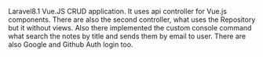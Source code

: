 Laravel8.1 Vue.JS CRUD application. 
It uses api controller for Vue.js components. There are also the second controller, what uses the Repository but it without views. Also there implemented the custom console command what search the notes by title and sends them by email to user. There are also Google and Github Auth login too.